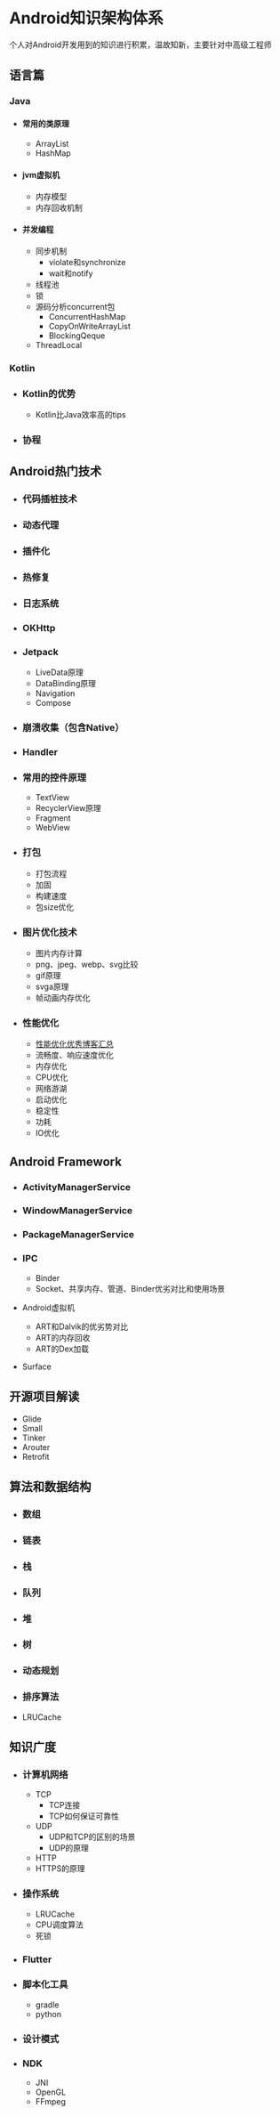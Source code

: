 # Android知识架构体系
个人对Android开发用到的知识进行积累，温故知新，主要针对中高级工程师

## 语言篇

### Java

- #### 常用的类原理

  - ArrayList
  - HashMap

- #### jvm虚拟机

  - 内存模型
  - 内存回收机制

- #### 并发编程

  - 同步机制
    - violate和synchronize
    - wait和notify
  - 线程池
  - 锁
  - 源码分析concurrent包
    - ConcurrentHashMap
    - CopyOnWriteArrayList
    - BlockingQeque
  - ThreadLocal

### Kotlin

- ### Kotlin的优势

  - Kotlin比Java效率高的tips

- ### 协程

## Android热门技术

- ### 代码插桩技术

- ### 动态代理

- ### 插件化

- ### 热修复

- ### 日志系统

- ### OKHttp

- ### Jetpack

  - LiveData原理
  - DataBinding原理
  - Navigation
  - Compose

- ### 崩溃收集（包含Native）

- ### Handler

- ### 常用的控件原理

  - TextView
  - RecyclerView原理
  - Fragment
  - WebView

- ### 打包

  - 打包流程
  - 加固
  - 构建速度
  - 包size优化

- ### 图片优化技术

  - 图片内存计算
  - png、jpeg、webp、svg比较
  - gif原理
  - svga原理
  - 帧动画内存优化

- ### 性能优化

  - [性能优化优秀博客汇总](https://zhuanlan.zhihu.com/p/30691789)
  - 流畅度、响应速度优化
  - 内存优化
  - CPU优化
  - 网络游湖
  - 启动优化
  - 稳定性
  - 功耗
  - IO优化

## Android Framework

- ### ActivityManagerService

- ### WindowManagerService

- ### PackageManagerService

- ### IPC

  - Binder
  - Socket、共享内存、管道、Binder优劣对比和使用场景

- Android虚拟机

  - ART和Dalvik的优劣势对比
  - ART的内存回收
  - ART的Dex加载

- Surface

## 开源项目解读

- Glide
- Small
- Tinker
- Arouter
- Retrofit

## 算法和数据结构

- ### 数组

- ### 链表

- ### 栈

- ### 队列

- ### 堆

- ### 树

- ### 动态规划

- ### 排序算法

- LRUCache

## 知识广度

- ### 计算机网络

  - TCP
    - TCP连接
    - TCP如何保证可靠性
  - UDP
    - UDP和TCP的区别的场景
    - UDP的原理
  - HTTP
  - HTTPS的原理

- ### 操作系统

  - LRUCache
  - CPU调度算法
  - 死锁

- ### Flutter

- ### 脚本化工具

  - gradle
  - python

- ### 设计模式

- ### NDK

  - JNI
  - OpenGL
  - FFmpeg


